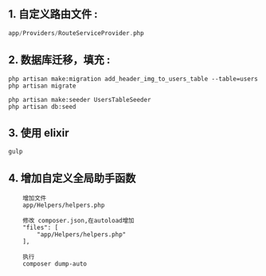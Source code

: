 ## 1. 自定义路由文件 : 
```php
app/Providers/RouteServiceProvider.php
```

## 2. 数据库迁移，填充 :
```shell
php artisan make:migration add_header_img_to_users_table --table=users
php artisan migrate

php artisan make:seeder UsersTableSeeder
php artisan db:seed
```
## 3. 使用 elixir
```shell
gulp
```

## 4. 增加自定义全局助手函数
```shell
    增加文件
    app/Helpers/helpers.php
    
    修改 composer.json,在autoload增加
    "files": [
        "app/Helpers/helpers.php"
    ],
    
    执行
    composer dump-auto
```

